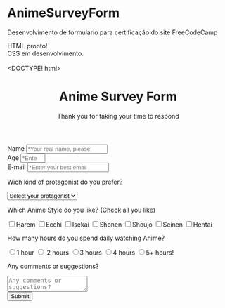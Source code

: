 # AnimeSurveyForm
Desenvolvimento de formulário para certificação do site FreeCodeCamp

HTML pronto!<br>
CSS em desenvolvimento.<br>
<br>
<DOCTYPE! html>
<html lang="pt-br">
    <head>
        <meta charset="UTF-8">
        <link href="_css/style.css" type="text/css" rel="stylesheet">
    </head>
    <body>
        <header>
            <h1 id="title">Anime Survey Form</h1>
            <p id="description">Thank you for taking your time to respond</p>
        </header>
        <form id="survey-form">
            <span id="data-group">
                <div>
                    <label id="name-label" for="name">Name</label>
                    <input
                        type="text"
                        name="name"
                        id="name"
                        placeholder="*Your real name, please!"
                        required
                    >
                </div>
                <div>
                    <label id="number-label" for="number">Age</label>
                    <input
                        type="number"
                        name="number"
                        id="number"
                        min="10"
                        max="90"
                        placeholder="*Enter your real age"
                        required
                    >
                </div>
                <div>
                    <label id="email-label" for="email">E-mail</label>
                    <input
                        type="email"
                        name="email"
                        id="email"
                        min="8"
                        max="90"
                        placeholder="*Enter your best email"
                        required
                    >
                </div>
            </span>
            <div>
                <p>Wich kind of protagonist do you prefer?</p>
                <select id="dropdown" name="protagonist" required>
                    <option disabled selected value>Select your protagonist</option>
                    <option value="Haremking">Generic Harem king</option>
                    <option value="tsu-yan">Tsundere / Yandere</option>
                    <option value="oujou">Oujou-sama</option>
                    <option value="Overpower">Overpower</option>
                    <option value="Undeserved">Undeserved</option>
                </select>
            </div>
            <div id="radio-group">
                <p>Which Anime Style do you like? (Check all you like)</p>
                <label>
                    <input
                        type="checkbox"
                        name="animestyle"
                        id="harem"
                        value="Harem"
                    >Harem
                </label>
                <label>
                    <input
                        type="checkbox"
                        name="animestyle"
                        id="ecchi"
                        value="ecchi"
                    >Ecchi
                </label>
                <label>
                    <input
                        type="checkbox"
                        name="animestyle"
                        id="isekai"
                        value="isekai"
                    >Isekai
                </label>
                <label>
                    <input
                        type="checkbox"
                        name="animestyle"
                        id="shonen"
                        value="shonen"
                    >Shonen
                </label>
                <label>
                    <input
                        type="checkbox"
                        name="animestyle"
                        id="shoujo"
                        value="shoujo"
                    >Shoujo
                </label>
                <label>
                    <input
                        type="checkbox"
                        name="animestyle"
                        id="seinen"
                        value="seinen"
                    >Seinen
                </label>
                <label>
                    <input
                        type="checkbox"
                        name="animestyle"
                        id="hentai"
                        value="hentai"
                    >Hentai
                </label>
            </div>
            <div>
                <p>How many hours do you spend daily watching Anime?</p>
                <label>
                    <input                        
                        name="hours"                        
                        value="1hour"
                        type="radio"
                    >1 hour
                </label>
                <label>
                    <input                        
                        name="hours"                        
                        value="2hour"
                        type="radio"
                    >   2 hours
                </label>
                <label>
                    <input                        
                        name="hours"                        
                        value="3hour"
                        type="radio"
                    >3 hours
                </label>
                <label>
                    <input                        
                        name="hours"                        
                        value="4hour"
                        type="radio"
                    >4 hours
                </label>
                <label>
                    <input                        
                        name="hours"                        
                        value="5hour"
                        type="radio"
                    >5+ hours!
                </label>
            </div>
            <div>
                <p>Any comments or suggestions?</p>
                <textarea
                id="comments"
                name="comments"
                placeholder="Any comments or suggestions?"></textarea>
            </div>
            <div>
                <button
                type="submit"
                id="submit"
                >Submit
                </button>
            </div>
        </form>
    </body>
</html>


